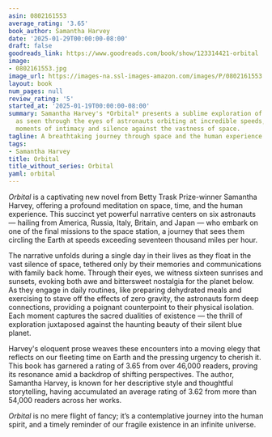 ```yaml
---
asin: 0802161553
average_rating: '3.65'
book_author: Samantha Harvey
date: '2025-01-29T00:00:00-08:00'
draft: false
goodreads_link: https://www.goodreads.com/book/show/123314421-orbital
image:
- 0802161553.jpg
image_url: https://images-na.ssl-images-amazon.com/images/P/0802161553.01._SCLZZZZZZZ.jpg
layout: book
num_pages: null
review_rating: '5'
started_at: '2025-01-19T00:00:00-08:00'
summary: Samantha Harvey's *Orbital* presents a sublime exploration of life on Earth
  as seen through the eyes of astronauts orbiting at incredible speeds, weaving together
  moments of intimacy and silence against the vastness of space.
tagline: A breathtaking journey through space and the human experience beneath.
tags:
- Samantha Harvey
title: Orbital
title_without_series: Orbital
yaml: orbital
---
```


*Orbital* is a captivating new novel from Betty Trask Prize-winner Samantha Harvey, offering a profound meditation on space, time, and the human experience. This succinct yet powerful narrative centers on six astronauts — hailing from America, Russia, Italy, Britain, and Japan — who embark on one of the final missions to the space station, a journey that sees them circling the Earth at speeds exceeding seventeen thousand miles per hour. 

The narrative unfolds during a single day in their lives as they float in the vast silence of space, tethered only by their memories and communications with family back home. Through their eyes, we witness sixteen sunrises and sunsets, evoking both awe and bittersweet nostalgia for the planet below. As they engage in daily routines, like preparing dehydrated meals and exercising to stave off the effects of zero gravity, the astronauts form deep connections, providing a poignant counterpoint to their physical isolation. Each moment captures the sacred dualities of existence — the thrill of exploration juxtaposed against the haunting beauty of their silent blue planet.

Harvey's eloquent prose weaves these encounters into a moving elegy that reflects on our fleeting time on Earth and the pressing urgency to cherish it. This book has garnered a rating of 3.65 from over 46,000 readers, proving its resonance amid a backdrop of shifting perspectives. The author, Samantha Harvey, is known for her descriptive style and thoughtful storytelling, having accumulated an average rating of 3.62 from more than 54,000 readers across her works. 

*Orbital* is no mere flight of fancy; it’s a contemplative journey into the human spirit, and a timely reminder of our fragile existence in an infinite universe.